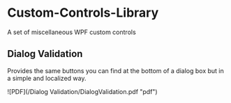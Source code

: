 # Custom-Controls-Library
A set of miscellaneous WPF custom controls

## Dialog Validation
Provides the same buttons you can find at the bottom of a dialog box but in a simple and localized way.

![PDF](/Dialog Validation/DialogValidation.pdf "pdf")

